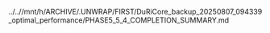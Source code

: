 ../..//mnt/h/ARCHIVE/.UNWRAP/FIRST/DuRiCore_backup_20250807_094339_optimal_performance/PHASE5_5_4_COMPLETION_SUMMARY.md